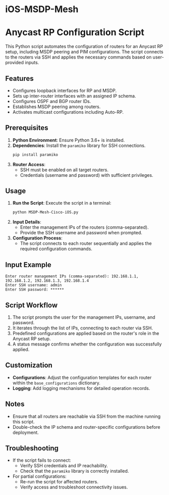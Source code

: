 # iOS-MSDP-Mesh
# Anycast RP Configuration Script

This Python script automates the configuration of routers for an Anycast RP setup, including MSDP peering and PIM configurations. The script connects to the routers via SSH and applies the necessary commands based on user-provided inputs.

## Features
- Configures loopback interfaces for RP and MSDP.
- Sets up inter-router interfaces with an assigned IP schema.
- Configures OSPF and BGP router IDs.
- Establishes MSDP peering among routers.
- Activates multicast configurations including Auto-RP.

## Prerequisites
1. **Python Environment**: Ensure Python 3.6+ is installed.
2. **Dependencies**: Install the `paramiko` library for SSH connections.
   ```bash
   pip install paramiko
   ```
3. **Router Access**:
   - SSH must be enabled on all target routers.
   - Credentials (username and password) with sufficient privileges.

## Usage
1. **Run the Script**:
   Execute the script in a terminal:
   ```bash
   python MSDP-Mesh-Cisco-iOS.py
   ```
2. **Input Details**:
   - Enter the management IPs of the routers (comma-separated).
   - Provide the SSH username and password when prompted.
3. **Configuration Process**:
   - The script connects to each router sequentially and applies the required configuration commands.

## Input Example
```plaintext
Enter router management IPs (comma-separated): 192.168.1.1, 192.168.1.2, 192.168.1.3, 192.168.1.4
Enter SSH username: admin
Enter SSH password: ******
```

## Script Workflow
1. The script prompts the user for the management IPs, username, and password.
2. It iterates through the list of IPs, connecting to each router via SSH.
3. Predefined configurations are applied based on the router's role in the Anycast RP setup.
4. A status message confirms whether the configuration was successfully applied.

## Customization
- **Configurations**: Adjust the configuration templates for each router within the `base_configurations` dictionary.
- **Logging**: Add logging mechanisms for detailed operation records.

## Notes
- Ensure that all routers are reachable via SSH from the machine running this script.
- Double-check the IP schema and router-specific configurations before deployment.

## Troubleshooting
- If the script fails to connect:
  - Verify SSH credentials and IP reachability.
  - Check that the `paramiko` library is correctly installed.
- For partial configurations:
  - Re-run the script for affected routers.
  - Verify access and troubleshoot connectivity issues.
